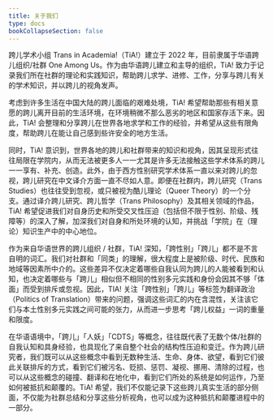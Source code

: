 ```yaml
---
title: 关于我们
type: docs
bookCollapseSection: false
---
```


跨儿学术小组 Trans in Academia!（TiA!）建立于 2022 年，目前隶属于华语跨儿组织/社群 One Among Us。作为由华语跨儿建立和主导的组织，TiA! 致力于记录我们所在社群的理论和实践知识，帮助跨儿求学、进修、工作，分享与跨儿有关的学术知识，并以跨儿的视角发声。

考虑到许多生活在中国大陆的跨儿面临的艰难处境，TiA! 希望帮助那些有相关意愿的跨儿离开目前的生活环境，在环境稍微不那么恶劣的地区和国家存活下来。因此，TiA! 会整理和分享跨儿在世界各地求学和工作的经验，并希望从这些有限角度，帮助跨儿在能让自己感到些许安全的地方生活。

同时，TiA! 意识到，世界各地的跨儿和社群带来的知识和视角，因其呈现形式往往局限在学院内，从而无法被更多人一一尤其是许多无法接触这些学术体系的跨儿一一享有、补充、创造。此外，由于西方性别研究学术体系一直以来对跨儿的忽视，跨儿研究在中文译介方面一直不尽如人意。即便在社群内，跨儿研究（Trans Studies）也往往受到忽视，或只被视为酷儿理论（Queer Theory）的一个分支。通过译介跨儿研究、跨儿哲学（Trans Philosophy）及其相关领域的作品，TiA! 希望促进我们对自身历史和所受交叉性压迫（包括但不限于性别、阶级、残障等）的深入了解，加深我们对自身和所处环境的认知，并挑战「学院」在（理论）知识生产中的中心地位。

作为来自华语世界的跨儿组织 / 社群，TiA! 深知，「跨性别」「跨儿」都不是不言自明的词汇。我们对社群和「同类」的理解，很大程度上是被阶级、时代、民族和地域等因素所中介的。这些差异不仅决定着哪些自我认同为跨儿的人能被看到和认知，也决定着哪些与「跨儿」相似但不相同的性别多元实践和身份会因其不够「体面」而受到排斥或忽视。因此，TIA! 关注「跨性别」「跨儿」等标签为翻译政治（Politics of Translation）带来的问题，强调这些词汇的内在含混性，关注该它们与本土性别多元实践之间可能的张力，从而进一步思考「跨儿权益」一词的重量和限度。

在华语语境中，「跨儿」「人妖」「CDTS」等概念，往往既代表了无数个体/社群的自我认知和具身经验，也具现化了来自整个社会的结构性压迫和变迁。作为跨儿研究者，我们既可以从这些概念中看到无数种生活、生命、身体、欲望，看到它们彼此关联排斥的方式，看到它们被污名、贬损、惩罚、凝视、挪用、清除的过程，也可以从这些概念的碰撞、翻译和在地化中，看到它们所处的系统是如何运作，乃至如何被抵抗和颠覆的。TiA! 希望，我们不仅能记录下这些跨儿真实生活的部分侧面，不仅能为社群总结和分享这些分析视角，也可以成为这种抵抗和颠覆进程中的一部分。

